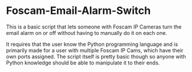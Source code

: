 Foscam-Email-Alarm-Switch
=========================

This is a basic script that lets someone with Foscam IP Cameras turn the email alarm on or off without having to
manually do it on each one.

It requires that the user know the Python programming language and is primarily made for a user with multiple Foscam IP
Cams, which have their own ports assigned.  The script itself is pretty basic though so anyone with Python knowledge
should be able to manipulate it to their ends.
